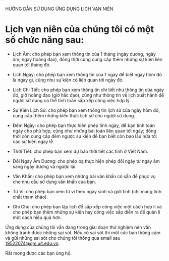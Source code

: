 HƯỚNG DẪN SỬ DỤNG ỨNG DỤNG LỊCH VẠN NIÊN

# Lịch vạn niên của chúng tôi có một số chức năng sau:

- Lịch Âm: cho phép bạn xem thông tin của 1 tháng (ngày dương, ngày âm, ngày hoàng đạo), đồng thời cũng cung cấp thêm những sự kiện liên quan tới tháng đó.

- Lịch Ngày: cho phép bạn xem thông tin của 1 ngày để biết ngày hôm đó là ngày gì, cũng như sự kiện có liên quan tới ngày đó.

- Lịch Chi Tiết: cho phép bạn xem thông tin chi tiết như thông tin của ngày đó, giờ hoàng đạo (giờ hắc đạo), cũng như thông tin về lịch xuất hành để người sử dụng có thể tính toán sắp xếp công việc hợp lý.

- Sự Kiện Lịch Sử: cho phép bạn xem thông tin lịch sử của ngày hôm đó, cung cấp thêm những kiến thức lịch sử cho người sử dung.

- Đếm Ngày: cho phép bạn thực hiên phép tính ngày, để bạn tính toán ngày cho phù hợp, cũng như những bài toán liên quan tới ngày; đồng thời còn cung cấp đếm ngược sự kiện để bạn biết còn bao lâu nữa tới các sự kiện ngày lễ.

- Thời Tiết: cho phép bạn xem dự báo thời tiết các tỉnh ở Viêt Nam.

- Đổi Ngày Âm Dương: cho phép bạ thực hiện phép đổi ngày từ ngày âm sang ngày dương và ngược lại.

- Văn Khấn: cho phép bạn xem những bài văn khấn có sẵn để phục vụ cho nhu cầu sử dụng văn khấn của bạn.

- Tử Vi: cho phép bạn xem tử vi theo ngày sinh và giới tính (chỉ mang tính chất tham khảo).

- Ghi Chú: cho phép bạn lập lịch để sắp xếp công việc một cách hợp lí và cho phép bạn thêm những sự kiện hay công việc sắp diễn ra để quản lí một cách hiệu quả hơn.

Ứng dụng của chúng tôi vẫn đang trong giai đoạn thử nghiệm nên vẫn không tránh được những sai sót. Nếu có sai sót thì một các bạn thông cảm và gửi những sai sót cho chúng tôi thông qua email sau 19522074@gm.uit.edu.vn.

Rất mong được các bạn ủng hộ.
